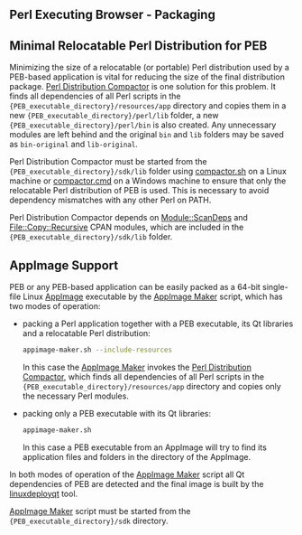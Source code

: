 Perl Executing Browser - Packaging
--------------------------------------------------------------------------------

## Minimal Relocatable Perl Distribution for PEB
Minimizing the size of a relocatable (or portable) Perl distribution used by a PEB-based application is vital for reducing the size of the final distribution package. [Perl Distribution Compactor](https://github.com/ddmitov/perl-executing-browser/blob/master/sdk/compactor.pl) is one solution for this problem. It finds all dependencies of all Perl scripts in the ``{PEB_executable_directory}/resources/app`` directory and copies them in a new ``{PEB_executable_directory}/perl/lib`` folder, a new ``{PEB_executable_directory}/perl/bin`` is also created. Any unnecessary modules are left behind and the original ``bin`` and ``lib`` folders may be saved as ``bin-original`` and ``lib-original``.  

Perl Distribution Compactor must be started from the ``{PEB_executable_directory}/sdk/lib`` folder using [compactor.sh](https://github.com/ddmitov/perl-executing-browser/blob/master/sdk/compactor.sh) on a Linux machine or [compactor.cmd](https://github.com/ddmitov/perl-executing-browser/blob/master/sdk/compactor.cmd) on a Windows machine to ensure that only the relocatable Perl distribution of PEB is used. This is necessary to avoid dependency mismatches with any other Perl on PATH.  

Perl Distribution Compactor depends on [Module::ScanDeps](https://metacpan.org/pod/Module::ScanDeps) and [File::Copy::Recursive](https://metacpan.org/pod/File::Copy::Recursive) CPAN modules, which are included in the ``{PEB_executable_directory}/sdk/lib`` folder.

## AppImage Support
PEB or any PEB-based application can be easily packed as a 64-bit single-file Linux [AppImage](https://appimage.org/) executable by the [AppImage Maker](https://github.com/ddmitov/perl-executing-browser/blob/master/sdk/appimage-maker.sh) script, which has two modes of operation:  

* packing a Perl application together with a PEB executable, its Qt libraries and a relocatable Perl distribution:  

  ```bash
  appimage-maker.sh --include-resources
  ```

  In this case the [AppImage Maker](https://github.com/ddmitov/perl-executing-browser/blob/master/sdk/appimage-maker.sh) invokes the [Perl Distribution Compactor](https://github.com/ddmitov/perl-executing-browser/blob/master/sdk/compactor.pl), which finds all dependencies of all Perl scripts in the ``{PEB_executable_directory}/resources/app`` directory and copies only the necessary Perl modules.

* packing only a PEB executable with its Qt libraries:  

  ```bash
  appimage-maker.sh
  ```

  In this case a PEB executable from an AppImage will try to find its application files and folders in the directory of the AppImage.  

In both modes of operation of the [AppImage Maker](https://github.com/ddmitov/perl-executing-browser/blob/master/sdk/appimage-maker.sh) script all Qt dependencies of PEB are detected and the final image is built by the [linuxdeployqt](https://github.com/probonopd/linuxdeployqt/releases/) tool.  

[AppImage Maker](https://github.com/ddmitov/perl-executing-browser/blob/master/sdk/appimage-maker.sh) script must be started from the ``{PEB_executable_directory}/sdk`` directory.
